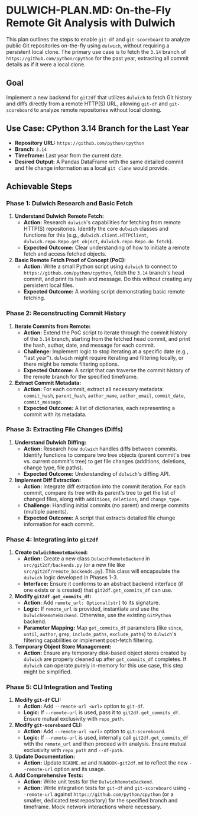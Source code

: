 # DULWICH-PLAN.MD: On-the-Fly Remote Git Analysis with Dulwich

This plan outlines the steps to enable `git-df` and `git-scoreboard` to analyze public Git repositories on-the-fly using `dulwich`, without requiring a persistent local clone. The primary use case is to fetch the `3.14` branch of `https://github.com/python/cpython` for the past year, extracting all commit details as if it were a local clone.

## Goal

Implement a new backend for `git2df` that utilizes `dulwich` to fetch Git history and diffs directly from a remote HTTP(S) URL, allowing `git-df` and `git-scoreboard` to analyze remote repositories without local cloning.

## Use Case: CPython 3.14 Branch for the Last Year

*   **Repository URL:** `https://github.com/python/cpython`
*   **Branch:** `3.14`
*   **Timeframe:** Last year from the current date.
*   **Desired Output:** A Pandas DataFrame with the same detailed commit and file change information as a local `git clone` would provide.

## Achievable Steps

### Phase 1: Dulwich Research and Basic Fetch

1.  **Understand Dulwich Remote Fetch:**
    *   **Action:** Research `dulwich`'s capabilities for fetching from remote HTTP(S) repositories. Identify the core `dulwich` classes and functions for this (e.g., `dulwich.client.HTTPClient`, `dulwich.repo.Repo.get_object`, `dulwich.repo.Repo.do_fetch`).
    *   **Expected Outcome:** Clear understanding of how to initiate a remote fetch and access fetched objects.
2.  **Basic Remote Fetch Proof of Concept (PoC):**
    *   **Action:** Write a small Python script using `dulwich` to connect to `https://github.com/python/cpython`, fetch the `3.14` branch's head commit, and print its hash and message. Do this without creating any persistent local files.
    *   **Expected Outcome:** A working script demonstrating basic remote fetching.

### Phase 2: Reconstructing Commit History

1.  **Iterate Commits from Remote:**
    *   **Action:** Extend the PoC script to iterate through the commit history of the `3.14` branch, starting from the fetched head commit, and print the hash, author, date, and message for each commit.
    *   **Challenge:** Implement logic to stop iterating at a specific date (e.g., "last year"). `dulwich` might require iterating and filtering locally, or there might be remote filtering options.
    *   **Expected Outcome:** A script that can traverse the commit history of the remote branch for the specified timeframe.
2.  **Extract Commit Metadata:**
    *   **Action:** For each commit, extract all necessary metadata: `commit_hash`, `parent_hash`, `author_name`, `author_email`, `commit_date`, `commit_message`.
    *   **Expected Outcome:** A list of dictionaries, each representing a commit with its metadata.

### Phase 3: Extracting File Changes (Diffs)

1.  **Understand Dulwich Diffing:**
    *   **Action:** Research how `dulwich` handles diffs between commits. Identify functions to compare two tree objects (parent commit's tree vs. current commit's tree) to get file changes (additions, deletions, change type, file paths).
    *   **Expected Outcome:** Understanding of `dulwich`'s diffing API.
2.  **Implement Diff Extraction:**
    *   **Action:** Integrate diff extraction into the commit iteration. For each commit, compare its tree with its parent's tree to get the list of changed files, along with `additions`, `deletions`, and `change_type`.
    *   **Challenge:** Handling initial commits (no parent) and merge commits (multiple parents).
    *   **Expected Outcome:** A script that extracts detailed file change information for each commit.

### Phase 4: Integrating into `git2df`

1.  **Create `DulwichRemoteBackend`:**
    *   **Action:** Create a new class `DulwichRemoteBackend` in `src/git2df/backends.py` (or a new file like `src/git2df/remote_backends.py`). This class will encapsulate the `dulwich` logic developed in Phases 1-3.
    *   **Interface:** Ensure it conforms to an abstract backend interface (if one exists or is created) that `git2df.get_commits_df` can use.
2.  **Modify `git2df.get_commits_df`:**
    *   **Action:** Add `remote_url: Optional[str]` to its signature.
    *   **Logic:** If `remote_url` is provided, instantiate and use the `DulwichRemoteBackend`. Otherwise, use the existing `GitPython` backend.
    *   **Parameter Mapping:** Map `get_commits_df` parameters (like `since`, `until`, `author`, `grep`, `include_paths`, `exclude_paths`) to `dulwich`'s filtering capabilities or implement post-fetch filtering.
3.  **Temporary Object Store Management:**
    *   **Action:** Ensure any temporary disk-based object stores created by `dulwich` are properly cleaned up after `get_commits_df` completes. If `dulwich` can operate purely in-memory for this use case, this step might be simplified.

### Phase 5: CLI Integration and Testing

1.  **Modify `git-df` CLI:**
    *   **Action:** Add `--remote-url <url>` option to `git-df`.
    *   **Logic:** If `--remote-url` is used, pass it to `git2df.get_commits_df`. Ensure mutual exclusivity with `repo_path`.
2.  **Modify `git-scoreboard` CLI:**
    *   **Action:** Add `--remote-url <url>` option to `git-scoreboard`.
    *   **Logic:** If `--remote-url` is used, internally call `git2df.get_commits_df` with the `remote_url` and then proceed with analysis. Ensure mutual exclusivity with `repo_path` and `--df-path`.
3.  **Update Documentation:**
    *   **Action:** Update `README.md` and `RUNBOOK-git2df.md` to reflect the new `--remote-url` option and its usage.
4.  **Add Comprehensive Tests:**
    *   **Action:** Write unit tests for the `DulwichRemoteBackend`.
    *   **Action:** Write integration tests for `git-df` and `git-scoreboard` using `--remote-url` against `https://github.com/python/cpython` (or a smaller, dedicated test repository) for the specified branch and timeframe. Mock network interactions where necessary.
